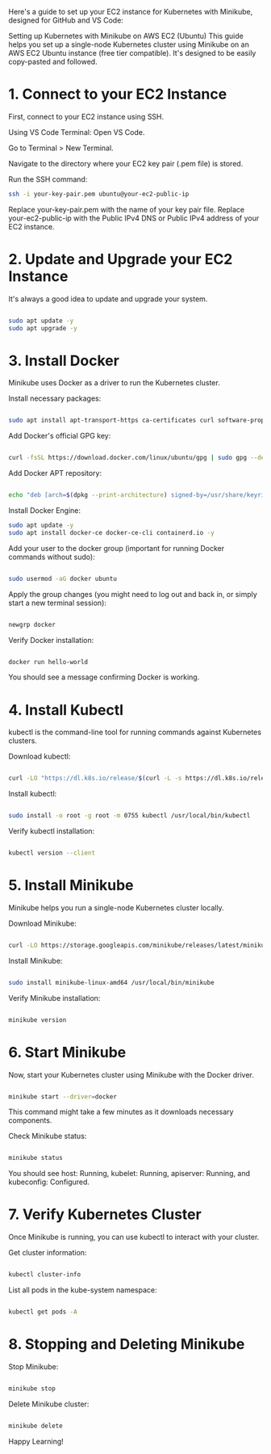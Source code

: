 Here's a guide to set up your EC2 instance for Kubernetes with Minikube, designed for GitHub and VS Code:

Setting up Kubernetes with Minikube on AWS EC2 (Ubuntu)
This guide helps you set up a single-node Kubernetes cluster using Minikube on an AWS EC2 Ubuntu instance (free tier compatible). It's designed to be easily copy-pasted and followed.

# 1. Connect to your EC2 Instance
First, connect to your EC2 instance using SSH.

Using VS Code Terminal:
Open VS Code.

Go to Terminal > New Terminal.

Navigate to the directory where your EC2 key pair (.pem file) is stored.

Run the SSH command:

```Bash
ssh -i your-key-pair.pem ubuntu@your-ec2-public-ip
```
Replace your-key-pair.pem with the name of your key pair file.
Replace your-ec2-public-ip with the Public IPv4 DNS or Public IPv4 address of your EC2 instance.

# 2. Update and Upgrade your EC2 Instance
It's always a good idea to update and upgrade your system.

```Bash

sudo apt update -y
sudo apt upgrade -y
```

# 3. Install Docker
Minikube uses Docker as a driver to run the Kubernetes cluster.

Install necessary packages:
```Bash

sudo apt install apt-transport-https ca-certificates curl software-properties-common -y
```
Add Docker's official GPG key:
```Bash

curl -fsSL https://download.docker.com/linux/ubuntu/gpg | sudo gpg --dearmor -o /usr/share/keyrings/docker-archive-keyring.gpg
```
Add Docker APT repository:
```Bash

echo "deb [arch=$(dpkg --print-architecture) signed-by=/usr/share/keyrings/docker-archive-keyring.gpg] https://download.docker.com/linux/ubuntu $(lsb_release -cs) stable" | sudo tee /etc/apt/sources.list.d/docker.list > /dev/null
```

Install Docker Engine:

```Bash
sudo apt update -y
sudo apt install docker-ce docker-ce-cli containerd.io -y
```
Add your user to the docker group (important for running Docker commands without sudo):
```Bash

sudo usermod -aG docker ubuntu
```
Apply the group changes (you might need to log out and back in, or simply start a new terminal session):
```Bash

newgrp docker
```
Verify Docker installation:
```Bash

docker run hello-world
```
You should see a message confirming Docker is working.

# 4. Install Kubectl
kubectl is the command-line tool for running commands against Kubernetes clusters.

Download kubectl:
```Bash

curl -LO "https://dl.k8s.io/release/$(curl -L -s https://dl.k8s.io/release/stable.txt)/bin/linux/amd64/kubectl"
```
Install kubectl:
```Bash

sudo install -o root -g root -m 0755 kubectl /usr/local/bin/kubectl
```
Verify kubectl installation:
```Bash

kubectl version --client
```
# 5. Install Minikube
Minikube helps you run a single-node Kubernetes cluster locally.

Download Minikube:
```Bash

curl -LO https://storage.googleapis.com/minikube/releases/latest/minikube-linux-amd64
```
Install Minikube:
```Bash

sudo install minikube-linux-amd64 /usr/local/bin/minikube
```
Verify Minikube installation:
```Bash

minikube version
```
# 6. Start Minikube
Now, start your Kubernetes cluster using Minikube with the Docker driver.

```Bash

minikube start --driver=docker
```
This command might take a few minutes as it downloads necessary components.

Check Minikube status:
```Bash

minikube status
```
You should see host: Running, kubelet: Running, apiserver: Running, and kubeconfig: Configured.

# 7. Verify Kubernetes Cluster
Once Minikube is running, you can use kubectl to interact with your cluster.

Get cluster information:
```Bash

kubectl cluster-info
```
List all pods in the kube-system namespace:
```Bash

kubectl get pods -A
```
# 8. Stopping and Deleting Minikube
Stop Minikube:
```Bash

minikube stop
```
Delete Minikube cluster:
```Bash

minikube delete
```
Happy Learning!



